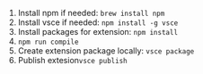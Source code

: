 1. Install npm if needed: `brew install npm`
2. Install vsce if needed: `npm install -g vsce`
3. Install packages for extension: `npm install`
4. `npm run compile`
5. Create extension package locally: `vsce package`
6. Publish extesion`vsce publish`